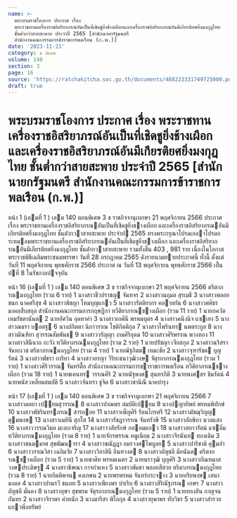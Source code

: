 ```yaml
---
name: >-
  พระบรมราชโองการ ประกาศ เรื่อง
  พระราชทานเครื่องราชอิสริยาภรณ์อันเป็นที่เชิดชูยิ่งช้างเผือกและเครื่องราชอิสริยาภรณ์อันมีเกียรติยศยิ่งมงกุฎไทย
  ชั้นต่ำกว่าสายสะพาย ประจำปี 2565 [สำนักนายกรัฐมนตรี
  สำนักงานคณะกรรมการข้าราชการพลเรือน (ก.พ.)]
date: '2023-11-21'
category: ข พิเศษ
volume: 140
section: 3
page: 16
source: 'https://ratchakitcha.soc.go.th/documents/488223331749725000.pdf'
draft: true
---
```


# พระบรมราชโองการ ประกาศ เรื่อง พระราชทานเครื่องราชอิสริยาภรณ์อันเป็นที่เชิดชูยิ่งช้างเผือกและเครื่องราชอิสริยาภรณ์อันมีเกียรติยศยิ่งมงกุฎไทย ชั้นต่ำกว่าสายสะพาย ประจำปี 2565 [สำนักนายกรัฐมนตรี สำนักงานคณะกรรมการข้าราชการพลเรือน (ก.พ.)]

หน้า 1 (เลมที่ 1 ) เลม 140 ตอนพิเศษ 3 ข ราชกิจจานุเบกษา 21 พฤศจิกายน 2566 ประกาศ เรื่อง พระราชทานเครื่องราชอิสริยาภรณอันเป็นที่เชิดชูยิ่งชางเผือก และเครื่องราชอิสริยาภรณอันมีเกียรติยศยิ่งมงกุฎไทย ชั้นต่ํากวาสายสะพาย ประจําป 2565 ทรงพระกรุณาโปรดเกลาโปรดกระหมอมพระราชทานเครื่องราชอิสริยาภรณอันเป็นที่เชิดชูยิ่งชางเผือก และเครื่องราชอิสริยาภรณอันมีเกียรติยศยิ่งมงกุฎไทย ชั้นต่ํากวาสายสะพาย รวมทั้งสิ้น 403 , 981 ราย เนื่องในโอกาสพระราชพิธีเฉลิมพระชนมพรรษา วันที่ 28 กรกฎาคม 2565 ดังรายนามทายประกาศนี้ ทั้งนี้ ตั้งแต่วันที่ 11 พฤศจิกายน พุทธศักราช 2566 ประกาศ ณ วันที่ 13 พฤศจิกายน พุทธศักราช 2566 เป็นปที่ 8 ในรัชกาลปจจุบัน

หน้า 16 (เลมที่ 1 ) เลม 140 ตอนพิเศษ 3 ข ราชกิจจานุเบกษา 21 พฤศจิกายน 2566 ตริตาภรณมงกุฎไทย (รวม 6 ราย) 1 นางสาวชีวปราชญ จันทจร 2 นางสาวนฤมล สุรเมธี 3 นางสาวพลอยชนก นาคศรีสุข 4 นางสาวพิชญา ไหมบุญแกว 5 นางสาวรัตติยากร คลายกัน 6 นางสาวศศิธร มงคลสืบสกุล สํานักงานคณะกรรมการกฤษฎีกา ทวีติยาภรณชางเผือก (รวม 11 ราย) 1 นายภควัต เหมรัชตานันต 2 นายอัศวิน อุดทาคํา 3 นางสาวเกศินี พรหมบุตร 4 นางสาวคนึงนิจ แซเฮง 5 นางสาวณธรา บอตฐ 6 นางปกิตตา นิภาวรรณ โชติกิตติกุล 7 นางสาวไพรินทร นพตระกูล 8 นางสาวมัณฑิยา สุวรรณสัมพันธ 9 นางสาววรัญญา งามศิริอุดม 10 นางสาวศิริพรรณ พวงทอง 11 นางสาวสินีนาถ ภะวัง ทวีติยาภรณมงกุฎไทย (รวม 2 ราย) 1 นายปรัชญา เจียสกุล 2 นางสาวนริสรา จันทะเวช ตริตาภรณมงกุฎไทย (รวม 4 ราย) 1 นายณัฐกิตต เหมะชัย 2 นางสาวจุฑารัชต บุญรัตน์ 3 นางสาวพัชรา การิยา 4 นางสาวอรญา วิริยะธนาวุฒิวงษ จัตุรถาภรณมงกุฎไทย (รวม 1 ราย) 1 นางสาวศิริวรรณ จันทร์ตื้อ สํานักงานคณะกรรมการขาราชการพลเรือน ทวีติยาภรณชางเผือก (รวม 18 ราย) 1 นายขเคนทร วรรณศิริ 2 นายณัฐพงศ สุนทรกิติ 3 นายพงศธร ชินรัตน์ 4 นายพนัส เหลี่ยมสมบัติ 5 นางสาวจันทรา ชูจิต 6 นางสาวชานิณี นาคบํารุง

หน้า 17 (เลมที่ 1 ) เลม 140 ตอนพิเศษ 3 ข ราชกิจจานุเบกษา 21 พฤศจิกายน 2566 7 นางสาวดลยา เปยมสุวรรณ 8 นางสาวปาณพร สมบัติเปยม 9 นางปญาทิพย์ พรหมพิทักษ์ 10 นางสาวพัชรินทรภรณ สารถอย 11 นางสาวเพ็ญศิริ รัตนไกรศรี 12 นางสาวมัชฌุวิญญ ตุมพงษ 13 นางสาวเมทินี สุกใส 14 นางสาวรัชฎาวรรณ จันทรังษี 15 นางสาวลักษิกา นวลแสง 16 นางสาววรรณวิมล มะละเจริญ 17 นางสาววลัยรักษ์ กลอมแกว 18 นางสาวสกาวรัตน์ แซลิ่ม ทวีติยาภรณมงกุฎไทย (รวม 8 ราย) 1 นายจักรพรรณ หนูเนียม 2 นางสาวจีรนันท ทองเติม 3 นางสาวชนมมาศ สุขพัฒนวรา 4 นางสาวชณัฎฎา อมรวงศไพบูลย 5 นางสาวปาริชาติ คุมอ่ํา 6 นางสาววรรณวิสา เฉลิมวัย 7 นางสาววิลาสินี อินทวงศ 8 นางสาวอัญชลี มีอนันต ตริตาภรณชางเผือก (รวม 5 ราย) 1 นายชาศิท พรหมเนตร 2 นายนราวุฒิ บุญศิริ 3 นางสาวกัณฑมาส วงษประดิษฐ 4 นางสาวธิษณา กาจกําแหง 5 นางสาวพัดชา พลอยสีสวย ตริตาภรณมงกุฎไทย (รวม 8 ราย) 1 นายกิตติพจน คงเกษม 2 นายพรพรหม จันทร์กระจาง 3 นายอริยพงษ เสนามงคล 4 นางสาวปานรวี ชนบท 5 นางสาวเพียงพร บําเริบ 6 นางสาวสิริณัฐภรณ เกษร 7 นางสาวอัญชลี มั่นคง 8 นางสาวอุษา สุขพรม จัตุรถาภรณมงกุฎไทย (รวม 5 ราย) 1 นายทองสิน กาญจนกันทร 2 นางสาวจิราพร คําหนัก 3 นางมาริสา พิไลกุล 4 นางสาวยุพาพร ทับวิธร 5 นางสาวสํารวย แกวพึ่งทรัพย์

